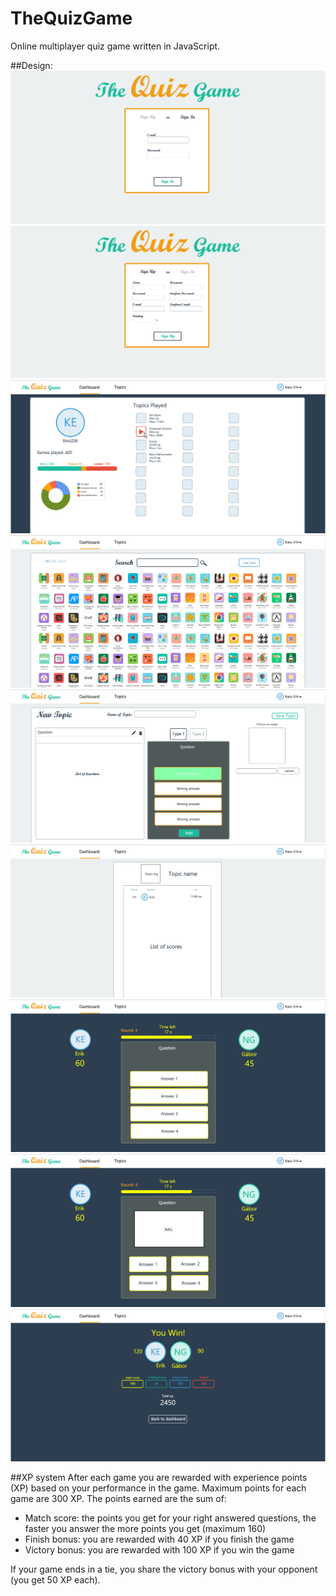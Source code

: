 # TheQuizGame
Online multiplayer quiz game written in JavaScript. 

##Design:
![](design/signin.png)
![](design/signup.png)
![](design/dashboard.png)
![](design/topics.png)
![](design/newtopic.png)
![](design/Highscores.png)
![](design/game.png)
![](design/game_type2.png)
![](design/game_end.png)

##XP system
After each game you are rewarded with experience points (XP) based on your performance in the game. Maximum points for each game are 300 XP. The points earned are the sum of:

- Match score: the points you get for your right answered questions, the faster you answer the more points you get (maximum 160)
- Finish bonus: you are rewarded with 40 XP if you finish the game 
- Victory bonus: you are rewarded with 100 XP if you win the game

If your game ends in a tie, you share the victory bonus with your opponent (you get 50 XP each).